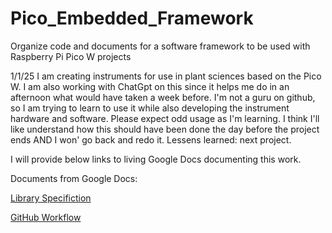 # Pico_Embedded_Framework
Organize code and documents for a software framework to be used with Raspberry Pi Pico W projects

1/1/25 I am creating instruments for use in plant sciences based on the Pico W. I am also working with ChatGpt on this since it helps me do in an afternoon what would have taken a week before.
I'm not a guru on github, so I am trying to learn to use it while also developing the instrument hardware and software.
Please expect odd usage as I'm learning. I think I'll like understand how this should have been done the day before the project ends AND I won' go back and redo it. Lessens learned: next project.


I will provide below links to living Google Docs documenting this work. 

Documents from Google Docs:

[Library Specifiction](https://docs.google.com/document/d/1RoZht3wEeH96FFmNpXUlwnN9RpqEvnLU3AQJwfApcYc/edit?usp=sharing)

[GitHub Workflow](https://docs.google.com/document/d/1P17IIQQOvJ6q_teOoxxQr1GkGvGLSuExL149uPiQ_7A/edit?usp=sharing)

